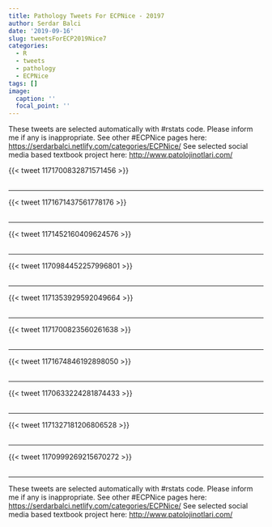 ```yaml
---
title: Pathology Tweets For ECPNice - 20197
author: Serdar Balci
date: '2019-09-16'
slug: tweetsForECP2019Nice7
categories:
  - R
  - tweets
  - pathology
  - ECPNice
tags: []
image:
  caption: ''
  focal_point: ''
---
```



These tweets are selected automatically with #rstats code. Please inform me if any is inappropriate.
See other #ECPNice pages here: https://serdarbalci.netlify.com/categories/ECPNice/ 
See selected social media based textbook project here: http://www.patolojinotlari.com/

{{< tweet 1171700832871571456 >}}
<br>
<br>
<hr>
{{< tweet 1171671437561778176 >}}
<br>
<br>
<hr>
{{< tweet 1171452160409624576 >}}
<br>
<br>
<hr>
{{< tweet 1170984452257996801 >}}
<br>
<br>
<hr>
{{< tweet 1171353929592049664 >}}
<br>
<br>
<hr>
{{< tweet 1171700823560261638 >}}
<br>
<br>
<hr>
{{< tweet 1171674846192898050 >}}
<br>
<br>
<hr>
{{< tweet 1170633224281874433 >}}
<br>
<br>
<hr>
{{< tweet 1171327181206806528 >}}
<br>
<br>
<hr>
{{< tweet 1170999269215670272 >}}
<br>
<br>
<hr>


These tweets are selected automatically with #rstats code. Please inform me if any is inappropriate.
See other #ECPNice pages here: https://serdarbalci.netlify.com/categories/ECPNice/ 
See selected social media based textbook project here: http://www.patolojinotlari.com/
